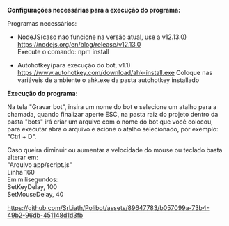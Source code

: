 <b> Configurações necessárias para a execução do programa: </b>

Programas necessários:

- NodeJS(caso nao funcione na versão atual, use a v12.13.0) <br>
https://nodejs.org/en/blog/release/v12.13.0 <br>
Execute o comando: npm install

- Autohotkey(para execução do bot, v1.1) <br> 
https://www.autohotkey.com/download/ahk-install.exe
Coloque nas variáveis de ambiente o ahk.exe da pasta autohotkey installado

<b> Execução do programa: </b>

Na tela "Gravar bot", insira um nome do bot e selecione um atalho para a chamada, quando finalizar aperte ESC, na pasta raiz do projeto dentro da pasta "bots" irá criar um arquivo com o nome do bot que você colocou, para executar abra o arquivo e acione o atalho selecionado, por exemplo: "Ctrl + D".

Caso queira diminuir ou aumentar a velocidade do mouse ou teclado basta alterar em: <br>
"Arquivo app/script.js" <br>
Linha 160 <br>
Em milisegundos: <br>
SetKeyDelay, 100 <br>
SetMouseDelay, 40 <br>

https://github.com/SrLiath/Polibot/assets/89647783/b057099a-73b4-49b2-96db-451148d1d3fb


